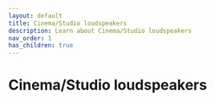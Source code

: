 ```yaml
---
layout: default
title: Cinema/Studio loudspeakers
description: Learn about Cinema/Studio loudspeakers
nav_order: 1
has_children: true
---
```


# Cinema/Studio loudspeakers